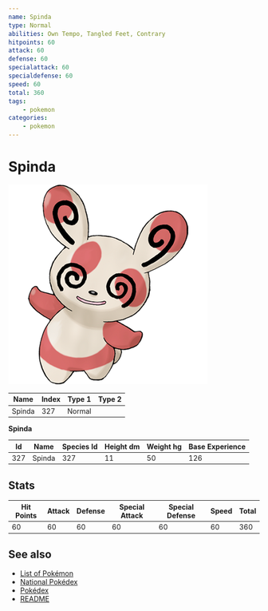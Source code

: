 ```yaml
---
name: Spinda
type: Normal
abilities: Own Tempo, Tangled Feet, Contrary
hitpoints: 60
attack: 60
defense: 60
specialattack: 60
specialdefense: 60
speed: 60
total: 360
tags:
    - pokemon
categories:
    - pokemon
---
```


# Spinda


![Spinda](images/327.png)

| **Name** | **Index** | **Type 1** | **Type 2** |
|----|----|----|----|
| Spinda | 327 | Normal  |  |

**Spinda** 




| **Id** | **Name** | **Species Id** | **Height dm** | **Weight hg** | **Base Experience** |
|--------|----------|----------------|------------|------------|---------------------|
| 327 | Spinda | 327 | 11 | 50 | 126 |



## Stats

| **Hit Points** | **Attack** | **Defense** | **Special Attack** | **Special Defense** | **Speed** | **Total** |
|----------------|------------|-------------|--------------------|---------------------|-----------|-----------|
| 60 | 60 | 60 | 60 | 60 | 60 | 360 |

## See also

- [List of Pokémon](../pokemon.md)
- [National Pokédex](../national_pokedex.md)
- [Pokédex](../pokedex.md)
- [README](../README.md)
